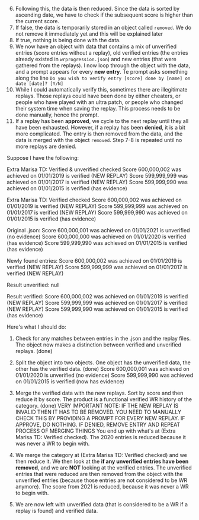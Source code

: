 6. Following this, the data is then reduced. Since the data is sorted by ascending date, we have to check if the subsequent score is higher than the current score.
 1. If false, the data is temporarily stored in an object called ``removed``. We do not remove it immediately yet and this will be explained later
 2. If true, nothing is being done with the data.
7. We now have an object with data that contains a mix of unverified entries (score entries without a replay), old verified entries (the entries already existed in ``wrprogression.json``) and new entries (that were gathered from the replays).  I now loop through the object with the data, and a prompt appears for every **new entry**. Te prompt asks something along the line ``Do you wish to verify entry [score] done by [name] on date [date]? [Y/N]``
 1. While I could automatically verify this, sometimes there are illegitimate replays. Those replays could have been done by either cheaters, or people who have played with an ultra patch, or people who changed their system time when saving the replay. This process needs to be done manually, hence the prompt.
8. If a replay has been **approved**, we cycle to the next replay until they all have been exhausted. However, if a replay has been **denied**, it is a bit more complicated. The entry is then removed from the data, and the data is merged with the object ``removed``. Step 7-8 is repeated until no more replays are denied.


Suppose I have the following:

Extra Marisa TD: Verified & unverified checked
Score 600,000,002 was achieved on 01/01/2019 is verified (NEW REPLAY)
Score 599,999,999 was achieved on 01/01/2017 is verified (NEW REPLAY)
Score 599,999,990 was achieved on 01/01/2015 is verified (has evidence)

Extra Marisa TD: Verified checked
Score 600,000,002 was achieved on 01/01/2019 is verified (NEW REPLAY)
Score 599,999,999 was achieved on 01/01/2017 is verified (NEW REPLAY)
Score 599,999,990 was achieved on 01/01/2015 is verified (has evidence)

Original .json:
Score 600,000,001 was achieved on 01/01/2021 is unverified (no evidence)
Score 600,000,000 was achieved on 01/01/2020 is verified (has evidence)
Score 599,999,990 was achieved on 01/01/2015 is verified (has evidence)

Newly found entries:
Score 600,000,002 was achieved on 01/01/2019 is verified (NEW REPLAY)
Score 599,999,999 was achieved on 01/01/2017 is verified (NEW REPLAY)

Result unverified:
null

Result verified:
Score 600,000,002 was achieved on 01/01/2019 is verified (NEW REPLAY)
Score 599,999,999 was achieved on 01/01/2017 is verified (NEW REPLAY)
Score 599,999,990 was achieved on 01/01/2015 is verified (has evidence)

Here's what I should do:

1. Check for any matches between entries in the .json and the replay files. The object now makes a distinction between verified and unverified replays. (done)

2. Split the object into two objects. One object has the unverified data, the other has the verified data. (done)
Score 600,000,001 was achieved on 01/01/2020 is unverified (no evidence)
Score 599,999,990 was achieved on 01/01/2015 is verified (now has evidence)

3. Merge the verified data with the new replays. Sort by score and then reduce it by score. The product is a functional verified WR history of the category. (done)
VERY IMPORTANT NOTE: IF THE NEW REPLAY IS INVALID THEN IT HAS TO BE REMOVED. YOU NEED TO MANUALLY CHECK THIS BY PROVIDING A PROMPT FOR EVERY NEW REPLAY. IF APPROVE, DO NOTHING. IF DENIED, REMOVE ENTRY AND REPEAT PROCESS OF MERGING THINGS
You end up with what's at (Extra Marisa TD: Verified checked). The 2020 entries is reduced because it was never a WR to begin with.

4. We merge the category at (Extra Marisa TD: Verified checked) and we then reduce it. We then look at the **if any unverified entries have been removed**, and we are **NOT** looking at the verified entries. The unverified entries that were reduced are then removed from the object with the unverified entries (because those entries are not considered to be WR anymore).
The score from 2021 is reduced, because it was never a WR to begin with.

5. We are now left with unverified data (that is considered to be a WR if a replay is found) and verified data.

